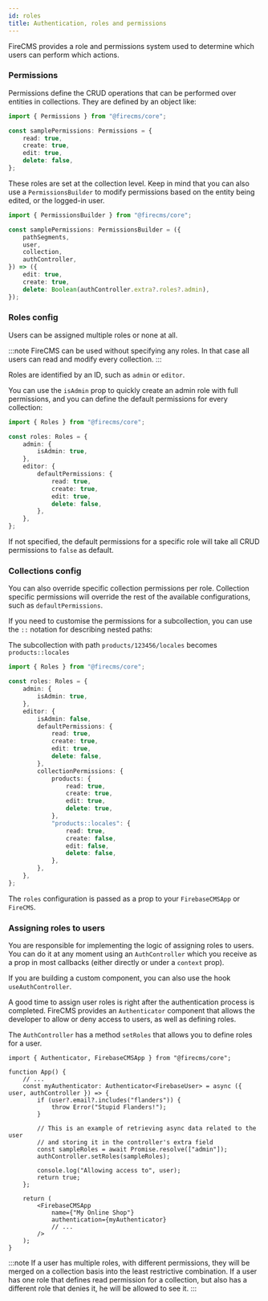 ```yaml
---
id: roles
title: Authentication, roles and permissions
---
```


FireCMS provides a role and permissions system used to determine which users can
perform which actions.

### Permissions

Permissions define the CRUD operations that can be performed over entities in
collections. They are defined by an object like:

```typescript jsx
import { Permissions } from "@firecms/core";

const samplePermissions: Permissions = {
    read: true,
    create: true,
    edit: true,
    delete: false,
};
```

These roles are set at the collection level. Keep in mind that you can also use
a `PermissionsBuilder` to modify permissions based on the entity being edited,
or the logged-in user.

```typescript jsx
import { PermissionsBuilder } from "@firecms/core";

const samplePermissions: PermissionsBuilder = ({
    pathSegments,
    user,
    collection,
    authController,
}) => ({
    edit: true,
    create: true,
    delete: Boolean(authController.extra?.roles?.admin),
});
```

### Roles config

Users can be assigned multiple roles or none at all.

:::note
FireCMS can be used without specifying any roles. In that case all
users can read and modify every collection.
:::

Roles are identified by an ID, such as `admin` or `editor`.

You can use the `isAdmin` prop to quickly create an admin role with full
permissions, and you can define the default permissions for every collection:

```typescript jsx
import { Roles } from "@firecms/core";

const roles: Roles = {
    admin: {
        isAdmin: true,
    },
    editor: {
        defaultPermissions: {
            read: true,
            create: true,
            edit: true,
            delete: false,
        },
    },
};
```

If not specified, the default permissions for a specific role
will take all CRUD permissions to `false` as default.

### Collections config

You can also override specific collection permissions per role. Collection
specific permissions will override the rest of the available configurations,
such as `defaultPermissions`.

If you need to customise the permissions for a subcollection, you can use
the `::` notation for describing nested paths:

The subcollection with path `products/123456/locales`
becomes `products::locales`

```typescript jsx
import { Roles } from "@firecms/core";

const roles: Roles = {
    admin: {
        isAdmin: true,
    },
    editor: {
        isAdmin: false,
        defaultPermissions: {
            read: true,
            create: true,
            edit: true,
            delete: false,
        },
        collectionPermissions: {
            products: {
                read: true,
                create: true,
                edit: true,
                delete: true,
            },
            "products::locales": {
                read: true,
                create: false,
                edit: false,
                delete: false,
            },
        },
    },
};
```

The `roles` configuration is passed as a prop to your `FirebaseCMSApp` or
`FireCMS`.

### Assigning roles to users

You are responsible for implementing the logic of assigning roles to
users. You can do it at any moment using an `AuthController` which you
receive as a prop in most callbacks (either directly or under a `context` prop).

If you are building a custom component, you can also use the hook
`useAuthController`.

A good time to assign user roles is right after the authentication process is
completed. FireCMS provides an `Authenticator` component that allows the
developer to allow or deny access to users, as well as defining roles.

The `AuthController` has a method `setRoles` that allows you to define roles for
a user.

```tsx
import { Authenticator, FirebaseCMSApp } from "@firecms/core";

function App() {
    // ...
    const myAuthenticator: Authenticator<FirebaseUser> = async ({ user, authController }) => {
        if (user?.email?.includes("flanders")) {
            throw Error("Stupid Flanders!");
        }

        // This is an example of retrieving async data related to the user
        // and storing it in the controller's extra field
        const sampleRoles = await Promise.resolve(["admin"]);
        authController.setRoles(sampleRoles);

        console.log("Allowing access to", user);
        return true;
    };

    return (
        <FirebaseCMSApp
            name={"My Online Shop"}
            authentication={myAuthenticator}
            // ...
        />
    );
}
```

:::note
If a user has multiple roles, with different permissions, they will
be merged on a collection basis into the least restrictive combination.
If a user has one role that defines read permission for a collection, but also
has a different role that denies it, he will be allowed to see it.
:::
